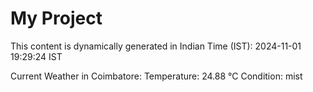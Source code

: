 # My Project

This content is dynamically generated in Indian Time (IST): 2024-11-01 19:29:24 IST


Current Weather in Coimbatore:
Temperature: 24.88 °C
Condition: mist
